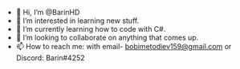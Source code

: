 - 👋 Hi, I’m @BarinHD
- 👀 I’m interested in learning new stuff.
- 🌱 I’m currently learning how to code with C#.
- 💞️ I’m looking to collaborate on anything that comes up.
- 📫 How to reach me: with email- bobimetodiev159@gmail.com or Discord: Barin#4252

<!---
BarinHD/BarinHD is a ✨ special ✨ repository because its `README.md` (this file) appears on your GitHub profile.
You can click the Preview link to take a look at your changes.
--->
